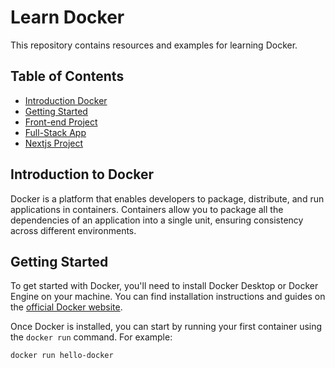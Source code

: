 # Learn Docker

This repository contains resources and examples for learning Docker.

## Table of Contents

- [Introduction Docker](#hello-docker)
- [Getting Started](#react-docker)
- [Front-end Project](#vite-project)
- [Full-Stack App](#mern-project)
- [Nextjs Project](#next-docker)

## Introduction to Docker

Docker is a platform that enables developers to package, distribute, and run applications in containers. Containers allow you to package all the dependencies of an application into a single unit, ensuring consistency across different environments.

## Getting Started

To get started with Docker, you'll need to install Docker Desktop or Docker Engine on your machine. You can find installation instructions and guides on the [official Docker website](https://docs.docker.com/get-docker/).

Once Docker is installed, you can start by running your first container using the `docker run` command. For example:

```bash
docker run hello-docker

